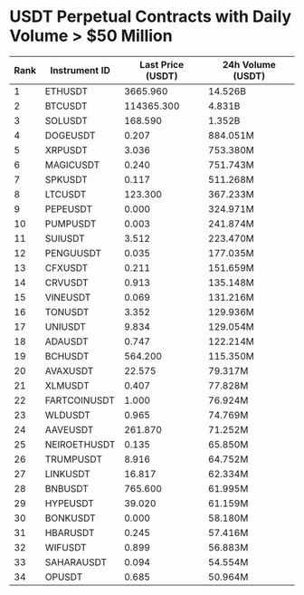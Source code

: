 # USDT Perpetual Contracts with Daily Volume > $50 Million

| Rank | Instrument ID | Last Price (USDT) | 24h Volume (USDT) |
|------|---------------|-------------------|-------------------|
| 1 | ETHUSDT | 3665.960 | 14.526B |
| 2 | BTCUSDT | 114365.300 | 4.831B |
| 3 | SOLUSDT | 168.590 | 1.352B |
| 4 | DOGEUSDT | 0.207 | 884.051M |
| 5 | XRPUSDT | 3.036 | 753.380M |
| 6 | MAGICUSDT | 0.240 | 751.743M |
| 7 | SPKUSDT | 0.117 | 511.268M |
| 8 | LTCUSDT | 123.300 | 367.233M |
| 9 | PEPEUSDT | 0.000 | 324.971M |
| 10 | PUMPUSDT | 0.003 | 241.874M |
| 11 | SUIUSDT | 3.512 | 223.470M |
| 12 | PENGUUSDT | 0.035 | 177.035M |
| 13 | CFXUSDT | 0.211 | 151.659M |
| 14 | CRVUSDT | 0.913 | 135.148M |
| 15 | VINEUSDT | 0.069 | 131.216M |
| 16 | TONUSDT | 3.352 | 129.936M |
| 17 | UNIUSDT | 9.834 | 129.054M |
| 18 | ADAUSDT | 0.747 | 122.214M |
| 19 | BCHUSDT | 564.200 | 115.350M |
| 20 | AVAXUSDT | 22.575 | 79.317M |
| 21 | XLMUSDT | 0.407 | 77.828M |
| 22 | FARTCOINUSDT | 1.000 | 76.924M |
| 23 | WLDUSDT | 0.965 | 74.769M |
| 24 | AAVEUSDT | 261.870 | 71.252M |
| 25 | NEIROETHUSDT | 0.135 | 65.850M |
| 26 | TRUMPUSDT | 8.916 | 64.752M |
| 27 | LINKUSDT | 16.817 | 62.334M |
| 28 | BNBUSDT | 765.600 | 61.995M |
| 29 | HYPEUSDT | 39.020 | 61.159M |
| 30 | BONKUSDT | 0.000 | 58.180M |
| 31 | HBARUSDT | 0.245 | 57.416M |
| 32 | WIFUSDT | 0.899 | 56.883M |
| 33 | SAHARAUSDT | 0.094 | 54.554M |
| 34 | OPUSDT | 0.685 | 50.964M |
